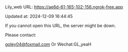 Lily_web URL: https://ae6d-61-165-102-156.ngrok-free.app

Updated at: 2024-12-09 16:44:45

If you cannot open this URL, the server might be down.

Please contact: 

goley04@foxmail.com Or Wechat:GL_yeaH